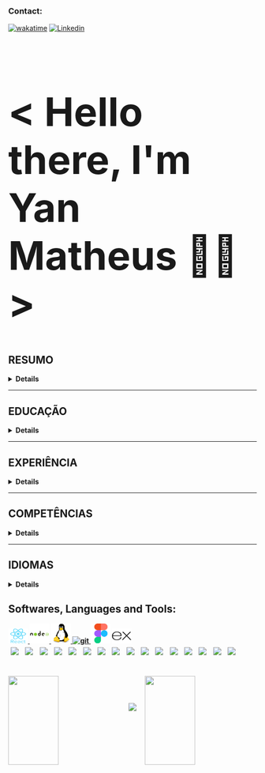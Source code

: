 ### Contact:
[![wakatime](https://wakatime.com/badge/user/5f667002-f1a2-4d32-a500-1ec6818a616c.svg)](https://wakatime.com/@5f667002-f1a2-4d32-a500-1ec6818a616c)
[![Linkedin](https://img.shields.io/badge/-LinkedIn-060606?style=flat&labelColor=0D0D0D&logo=Linkedin&Color=white)](https://www.linkedin.com/in/yanassis/)
<head>
    <meta name="Autor" content="Yan" />
</head>

<body>
    <main class="main ">
        <h1 style="font-size: 80px "><strong>&#60; Hello there, I'm Yan Matheus 👨‍💻 &#62;<br></h1>
            <section>
                <h2>RESUMO</h2>
                    <details>
                        <li>Formado pelo Instituto Federal de Educação Colégio de Aplicação João XXIII - Juiz de Fora;</li>
                        <li>Graduando em Ciências Exatas / Ciência da Computação na UFJF;</li>
                        <li>Atualmente estudando programação web para ser um desenvolvedor Full Stack</li>
                    </details>
                    </section>
                    <hr>
                    <section class="section ">
                        <h2 id="edu ">EDUCAÇÃO</h2>
                        <details>
                            <p>Colégio de Aplicação João XXII (UFJF), Juiz de Fora, MG</p>
                            <ul>
                                <li>Ensino Fundamental / Médio;</li>
                                <li>Fevereiro de 2015 a Dezembro de 2019;</li>
                            </ul>
                            <p>Universidade Federal de Juiz de Fora (UFJF), Juiz de Fora, MG;</p>
                            <ul>
                                <li>Graduação - Cursando Março de 2020 / Março de 2025;</li>
                                <li>Curso: Ciências Exatas - Ciência da Computação.</li>
                            </ul>
                        </details>
                    </section>
                    <hr>
                    <section>
                        <h2>EXPERIÊNCIA</h2>
                        <details>
                            <p>Veículos S.A. / Regional Veículos:</p>
                            <ul>
                                <li>Planejamento;</li>
                                <li>Implementação de campanhas digitais;</li>
                                <li>Captação de clientes;</li>
                                <li>Venda de automóveis;</li>
                            </ul>
                            <p>Friends Hamburgueria/ Distribuidora Santo Copo</p>
                            <ul>
                                <li>Criação de identidade corporativa;</li>
                                <li>Elaboração de cardápio online;</li>
                                <li>Configuração dos cardápios (Uber Eats , Ifood e WhatsApp Business).</li>
                            </ul>
                        </details>
                    </section>
                    <hr>
                    <section>
                        <h2>COMPETÊNCIAS</h2>
                        <details>
                            <li>Office completo;</li>
                            <li>CSS/SCSS/HTML/JSX/JavaScript;</li>
                            <li>JavaScript</li>
                            <li>React</li>
                            <li>PHP/SQL;</li>
                            <li>Photoshop e Illustrator;</li>
                            <li>Administração de Servidores;</li>
                         <li>Manutenção de computadores;</li>
                            <li>Digitação;</li>
                            <li>Hospedagem web.</li>
                        </details>
                    </section>
                    <hr>
                    <section>
                        <h2>IDIOMAS</h2>
                        <details>
                            <li>Inglês Intermediário;</li>
                            <li>Francês Intermediário;</li>
                            <li>Espanhol Intermediário;</li>
                        </details>
                    </section>
            <section>    
<h2>Softwares, Languages and Tools:</h2>
<div style="display: inline_block">
<a href="https://reactjs.org/" target="_blank" rel="noreferrer">
<img src="https://raw.githubusercontent.com/devicons/devicon/master/icons/react/react-original-wordmark.svg" alt="react" width="40" height="30"/>
</a>
<a href="https://nodejs.org" target="_blank" rel="noreferrer">
<img src="https://raw.githubusercontent.com/devicons/devicon/master/icons/nodejs/nodejs-original-wordmark.svg" alt="nodejs" width="40" height="40"/>
</a>
<a href="https://www.linux.org/" target="_blank" rel="noreferrer">
<img src="https://raw.githubusercontent.com/devicons/devicon/master/icons/linux/linux-original.svg" alt="linux" width="40" height="40"/>
</a>
<a href="https://git-scm.com/" target="_blank" rel="noreferrer">
<img src="https://www.vectorlogo.zone/logos/git-scm/git-scm-icon.svg" alt="git" width="40" height="40"/>
</a>
    <img alt="Figma"  width="40" height="40"" src="https://raw.githubusercontent.com/devicons/devicon/master/icons/figma/figma-original.svg">
  <img alt="ExpressJs" height="30" width="40" src="https://raw.githubusercontent.com/devicons/devicon/master/icons/express/express-original.svg">
     <div>
  <img style='margin: 5px;' src="https://img.shields.io/badge/javascript%20-%2320232a.svg?&style=for-the-badge&color=F7DF1E&logo=javascript&logoColor=000000" />
  <img style='margin: 5px;' src="https://img.shields.io/badge/CSS3%20-%2320232a.svg?&style=for-the-badge&color=1572B6&logo=CSS3&logoColor=ffffff"/>
  <img style='margin: 5px;' src="https://img.shields.io/badge/HTML5%20-%2320232a.svg?&style=for-the-badge&color=E34F26&logo=HTML5&logoColor=ffffff"/>
  <img style='margin: 5px;' src="https://img.shields.io/badge/react%20-%2320232a.svg?&style=for-the-badge&color=363636&logo=react&logoColor=q61DAFB"/>
  <img style='margin: 5px;' src="https://img.shields.io/badge/node js%20-%2320232a.svg?&style=for-the-badge&color=339933&logo=node.js&logoColor=ffffff"/>
  <img style='margin: 5px;' src="https://img.shields.io/badge/styled components%20-%2320232a.svg?&style=for-the-badge&color=DB7093&logo=styled-components&logoColor=ffffff"/>
  <img style='margin: 5px;' src="https://img.shields.io/badge/TypeScript%20-%2320232a.svg?&style=for-the-badge&color=3178C6&logo=TypeScript&logoColor=ffffff"/>
  <img style='margin: 5px;' src="https://img.shields.io/badge/Mongo db%20-%2320232a.svg?&style=for-the-badge&color=47A248&logo=MongoDB&logoColor=ffffff"/>
  <img style='margin: 5px;' src="https://img.shields.io/badge/PostgreSQL%20-%2320232a.svg?&style=for-the-badge&color=4169E1&logo=PostgreSQL&logoColor=ffffff"/>
  
 
  <img style='margin: 5px;' src="https://img.shields.io/badge/visual studio code%20-%2320232a.svg?&style=for-the-badge&color=007ACC&logo=visualstudiocode&logoColor=ffffff"/>
  <img style='margin: 5px;' src="https://img.shields.io/badge/github%20-%2320232a.svg?&style=for-the-badge&color=000000&logo=GitHub&logoColor=ffffff"/>
  <img style='margin: 5px;' src="https://img.shields.io/badge/trello%20-%2320232a.svg?&style=for-the-badge&color=0052CC&logo=trello&logoColor=ffffff"/>
  <img style='margin: 5px;' src="https://img.shields.io/badge/linux%20-%2320232a.svg?&style=for-the-badge&color=FCC624&logo=linux&logoColor=000000"/>
  <img style='margin: 5px;' src="https://img.shields.io/badge/npm%20-%2320232a.svg?&style=for-the-badge&color=CB3837&logo=npm&logoColor=ffffff"/>
  <img style='margin: 5px;' src="https://img.shields.io/badge/Vercel%20-%2320232a.svg?&style=for-the-badge&color=000000&logo=Vercel&logoColor=ffffff"/>
  <img style='margin: 5px;' src="https://img.shields.io/badge/Mongo Atlas%20-%2320232a.svg?&style=for-the-badge&color=ffffff&logo=MongoDB&logoColor=47A248"/>
</div>
<br/></div>
<br>            
                       <img align="left" height="180px" width= "45%" src="https://github-readme-stats.vercel.app/api?username=refszin&show_icons=true&theme=highcontrast"/>
                <img align="right" height="180px" width= "45%" src="https://github-readme-stats.vercel.app/api/top-langs/?username=refszin&layout=compact&hide=php&theme=highcontrast"/>
                <div align="center">
<img style='margin-top: 55px' src="https://github-readme-stats.vercel.app/api/wakatime?username=refszin&)](https://github.com/anuraghazra/github-readme-stats&bg_color=1,9b111e,000000&layout=compact&hide=php&theme=highcontrast&title_color=fff&text_color=red"/>
</div>
              </footer>
          </main>
     </body>
</html>

